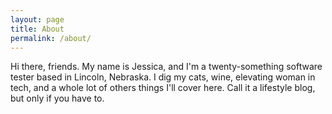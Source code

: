 ```yaml
---
layout: page
title: About
permalink: /about/
---
```


Hi there, friends. My name is Jessica, and I'm a twenty-something software tester based in Lincoln, Nebraska. I dig my cats, wine, elevating woman in tech, and a whole lot of others things I'll cover here. Call it a lifestyle blog, but only if you have to.
